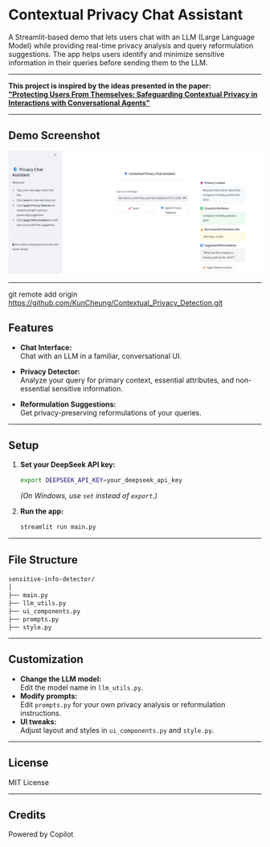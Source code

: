 # Contextual Privacy Chat Assistant

A Streamlit-based demo that lets users chat with an LLM (Large Language Model) while providing real-time privacy analysis and query reformulation suggestions. The app helps users identify and minimize sensitive information in their queries before sending them to the LLM.

---

**This project is inspired by the ideas presented in the paper:  
["Protecting Users From Themselves: Safeguarding Contextual Privacy in Interactions with Conversational Agents"](https://arxiv.org/pdf/2502.18509)**

---

## Demo Screenshot

![Demo Screenshot](./screenshot.png)

---
git remote add origin https://github.com/KunCheung/Contextual_Privacy_Detection.git
## Features

- **Chat Interface:**  
  Chat with an LLM in a familiar, conversational UI.

- **Privacy Detector:**  
  Analyze your query for primary context, essential attributes, and non-essential sensitive information.

- **Reformulation Suggestions:**  
  Get privacy-preserving reformulations of your queries.

---

## Setup

1. **Set your DeepSeek API key:**
    ```bash
    export DEEPSEEK_API_KEY=your_deepseek_api_key
    ```
    *(On Windows, use `set` instead of `export`.)*

2. **Run the app:**
    ```bash
    streamlit run main.py
    ```

---

## File Structure

```
sensitive-info-detector/
│
├── main.py
├── llm_utils.py
├── ui_components.py
├── prompts.py
├── style.py
```

---

## Customization

- **Change the LLM model:**  
  Edit the model name in `llm_utils.py`.
- **Modify prompts:**  
  Edit `prompts.py` for your own privacy analysis or reformulation instructions.
- **UI tweaks:**  
  Adjust layout and styles in `ui_components.py` and `style.py`.

---

## License

MIT License

---

## Credits

Powered by Copilot
